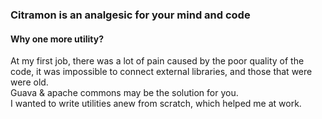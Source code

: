 ### Citramon is an analgesic for your mind and code

#### Why one more utility?  
At my first job, there was a lot of pain caused by the poor quality of the code, it was impossible to connect external libraries, and those that were were old.  
Guava & apache commons may be the solution for you.  
I wanted to write utilities anew from scratch, which helped me at work.  
